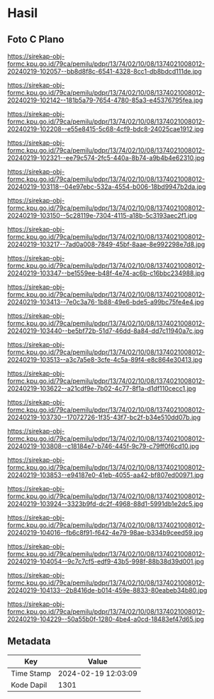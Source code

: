 # Hasil

## Foto C Plano

https://sirekap-obj-formc.kpu.go.id/79ca/pemilu/pdpr/13/74/02/10/08/1374021008012-20240219-102057--bb8d8f8c-6541-4328-8cc1-db8bdcd111de.jpg

https://sirekap-obj-formc.kpu.go.id/79ca/pemilu/pdpr/13/74/02/10/08/1374021008012-20240219-102142--181b5a79-7654-4780-85a3-e45376795fea.jpg

https://sirekap-obj-formc.kpu.go.id/79ca/pemilu/pdpr/13/74/02/10/08/1374021008012-20240219-102208--e55e8415-5c68-4cf9-bdc8-24025cae1912.jpg

https://sirekap-obj-formc.kpu.go.id/79ca/pemilu/pdpr/13/74/02/10/08/1374021008012-20240219-102321--ee79c574-2fc5-440a-8b74-a9b4b4e62310.jpg

https://sirekap-obj-formc.kpu.go.id/79ca/pemilu/pdpr/13/74/02/10/08/1374021008012-20240219-103118--04e97ebc-532a-4554-b006-18bd9947b2da.jpg

https://sirekap-obj-formc.kpu.go.id/79ca/pemilu/pdpr/13/74/02/10/08/1374021008012-20240219-103150--5c28119e-7304-4115-a18b-5c3193aec2f1.jpg

https://sirekap-obj-formc.kpu.go.id/79ca/pemilu/pdpr/13/74/02/10/08/1374021008012-20240219-103217--7ad0a008-7849-45bf-8aae-8e992298e7d8.jpg

https://sirekap-obj-formc.kpu.go.id/79ca/pemilu/pdpr/13/74/02/10/08/1374021008012-20240219-103347--be1559ee-b48f-4e74-ac6b-c16bbc234988.jpg

https://sirekap-obj-formc.kpu.go.id/79ca/pemilu/pdpr/13/74/02/10/08/1374021008012-20240219-103413--7e0c3a76-1b88-49e6-bde5-a99bc75fe4e4.jpg

https://sirekap-obj-formc.kpu.go.id/79ca/pemilu/pdpr/13/74/02/10/08/1374021008012-20240219-103440--be5bf72b-51d7-46dd-8a84-dd7c11940a7c.jpg

https://sirekap-obj-formc.kpu.go.id/79ca/pemilu/pdpr/13/74/02/10/08/1374021008012-20240219-103513--a3c7a5e8-3cfe-4c5a-89f4-e8c864e30413.jpg

https://sirekap-obj-formc.kpu.go.id/79ca/pemilu/pdpr/13/74/02/10/08/1374021008012-20240219-103622--a21cdf9e-7b02-4c77-8f1a-d1df110cecc1.jpg

https://sirekap-obj-formc.kpu.go.id/79ca/pemilu/pdpr/13/74/02/10/08/1374021008012-20240219-103730--17072726-1f35-43f7-bc2f-b34e510dd07b.jpg

https://sirekap-obj-formc.kpu.go.id/79ca/pemilu/pdpr/13/74/02/10/08/1374021008012-20240219-103808--c18184e7-b746-445f-9c79-c79ff0f6cd10.jpg

https://sirekap-obj-formc.kpu.go.id/79ca/pemilu/pdpr/13/74/02/10/08/1374021008012-20240219-103853--e94187e0-41eb-4055-aa42-bf807ed00971.jpg

https://sirekap-obj-formc.kpu.go.id/79ca/pemilu/pdpr/13/74/02/10/08/1374021008012-20240219-103924--3323b9fd-dc2f-4968-88d1-5991db1e2dc5.jpg

https://sirekap-obj-formc.kpu.go.id/79ca/pemilu/pdpr/13/74/02/10/08/1374021008012-20240219-104016--fb6c8f91-f642-4e79-98ae-b334b9ceed59.jpg

https://sirekap-obj-formc.kpu.go.id/79ca/pemilu/pdpr/13/74/02/10/08/1374021008012-20240219-104054--9c7c7cf5-edf9-43b5-998f-88b38d39d001.jpg

https://sirekap-obj-formc.kpu.go.id/79ca/pemilu/pdpr/13/74/02/10/08/1374021008012-20240219-104133--2b8416de-b014-459e-8833-80eabeb34b80.jpg

https://sirekap-obj-formc.kpu.go.id/79ca/pemilu/pdpr/13/74/02/10/08/1374021008012-20240219-104229--50a55b0f-1280-4be4-a0cd-18483ef47d65.jpg


## Metadata

| Key        | Value               |
| ---------- | ------------------- |
| Time Stamp | 2024-02-19 12:03:09 |
| Kode Dapil | 1301                |



